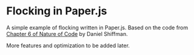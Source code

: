 # Flocking in Paper.js
A simple example of flocking written in Paper.js. Based on the code from [Chapter 6 of Nature of Code](http://natureofcode.com/book/chapter-6-autonomous-agents/) by Daniel Shiffman.

More features and optimization to be added later.
